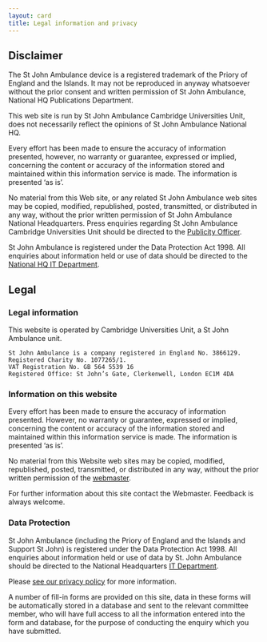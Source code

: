 ```yaml
---
layout: card
title: Legal information and privacy
---
```


## Disclaimer

The St John Ambulance device is a registered trademark of the Priory of England and the Islands. It may not be reproduced in anyway whatsoever without the prior consent and written permission of St John Ambulance, National HQ Publications Department.

This web site is run by St John Ambulance Cambridge Universities Unit, does not necessarily reflect the opinions of St John Ambulance National HQ.

Every effort has been made to ensure the accuracy of information presented, however, no warranty or guarantee, expressed or implied, concerning the content or accuracy of the information stored and maintained within this information service is made. The information is presented ‘as is’.

No material from this Web site, or any related St John Ambulance web sites may be copied, modified, republished, posted, transmitted, or distributed in any way, without the prior written permission of St John Ambulance National Headquarters. Press enquiries regarding St John Ambulance Cambridge Universities Unit should be directed to the [Publicity Officer](contact).

St John Ambulance is registered under the Data Protection Act 1998. All enquiries about information held or use of data should be directed to the [National HQ IT Department](http://www.sja.org.uk/sja/contact-us.aspx).

## Legal

### Legal information

This website is operated by Cambridge Universities Unit, a St John Ambulance unit.

```text
St John Ambulance is a company registered in England No. 3866129. 
Registered Charity No. 1077265/1. 
VAT Registration No. GB 564 5539 16 
Registered Office: St John’s Gate, Clerkenwell, London EC1M 4DA
```

### Information on this website

Every effort has been made to ensure the accuracy of information presented. However, no warranty or guarantee, expressed or implied, concerning the content or accuracy of the information stored and maintained within this information service is made. The information is presented ‘as is’.

No material from this Website web sites may be copied, modified, republished, posted, transmitted, or distributed in any way, without the prior written permission of the [webmaster](contact).

For further information about this site contact the Webmaster. Feedback is always welcome.

### Data Protection

St John Ambulance (including the Priory of England and the Islands and Support St John) is registered under the Data Protection Act 1998. All enquiries about information held or use of data by St. John Ambulance should be directed to the National Headquarters [IT Department](http://www.sja.org.uk/sja/contact-us.aspx).

Please [see our privacy policy](https://www.sja.org.uk/legal-and-site-information/) for more information.

A number of fill-in forms are provided on this site, data in these forms will be automatically stored in a database and sent to the relevant committee member, who will have full access to all the information entered into the form and database, for the purpose of conducting the enquiry which you have submitted.
